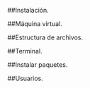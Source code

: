 ##Instalación. 
  
##Máquina virtual. 
  
##Estructura de archivos.  
  
##Terminal.  
  
##Instalar paquetes.  
  
##Usuarios.  
